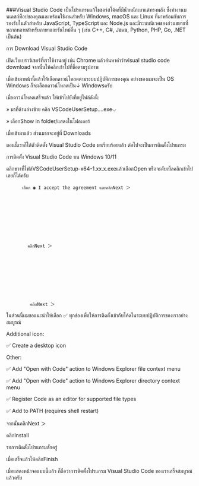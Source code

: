 ###Visual Studio Code เป็นโปรแกรมแก้ไขซอร์สโค้ดที่มีน้ำหนักเบาแต่ทรงพลัง ซึ่งทำงานบนเดสก์ท็อปของคุณและพร้อมใช้งานสำหรับ Windows, macOS และ Linux ที่มาพร้อมกับการรองรับในตัวสำหรับ JavaScript, TypeScript และ Node.js และมีระบบนิเวศของส่วนขยายที่หลากหลายสำหรับภาษาและรันไทม์อื่น ๆ (เช่น C++, C#, Java, Python, PHP, Go, .NET เป็นต้น)


การ Download Visual Studio Code











เปิดเว็บเบราว์เซอร์ที่เราใช้งานอยู่ เช่น Chrome แล้วค้นหาคำว่าvisual studio code download จากนั้นให้คลิกเข้าไปที่ชื่อตามรูปภาพ











เมื่อเข้ามาหน้านี้แล้วให้เลือกดาวน์โหลดตามระบบปฏิบัติการของคุณ อย่างของผมจะเป็น OS Windows ก็จะเลือกดาวน์โหลดเป็น↓ Windowsครับ










เมื่อดาวน์โหลดเสร็จแล้ว ให้เข้าไปยังที่อยู่ไฟล์ดังนี้:









» มาที่ด้านล่างซ้าย คลิก VSCodeUserSetup....exe⌵









» เลือกShow in folder/แสดงในโฟลเดอร์










เมื่อเข้ามาแล้ว ส่วนมากจะอยู่ที่ Downloads









ตอนนี้เราก็ได้ตัวติดตั้ง Visual Studio Code มาเรียบร้อยแล้ว ต่อไปจะเป็นการติดตั้งโปรแกรม









การติดตั้ง Visual Studio Code บน Windows 10/11









คลิกขวาที่ไฟล์VSCodeUserSetup-x64-1.xx.x.exeแล้วเลือกOpen หรือจะดับเบิ้ลคลิกเข้าไปเลยก็ได้ครับ









          เลือก ◉ I accept the agreement และคลิกNext ＞
          
          
          
          
          
          
          

            

            คลิกNext ＞
            
            
            
            
            
            
            

            

             คลิกNext ＞
             
             
             
             
             
             
             
             

             

 ในส่วนนี้ผมขอแนะนำให้เลือก ✅ ทุกช่องเพื่อให้การติดตั้งเข้ากับโค้ดในระบบปฏิบัติการของเราอย่างสมบูรณ์

Additional icon:

✅ Create a desktop icon

Other:

✅ Add "Open with Code" action to Windows Explorer file context menu

✅ Add "Open with Code" action to Windows Explorer directory context menu

✅ Register Code as an editor for supported file types

✅ Add to PATH (requires shell restart)

จากนั้นคลิกNext ＞










 คลิกInstall
 
 
 
 
 
 
 
 

รอการติดตั้งโปรแกรมสักครู่








เมื่อเสร็จแล้วให้คลิกFinish









เมื่อแสดงหน้าจอแบบนี้แล้ว ก็ถือว่าการติดตั้งโปรแกรม Visual Studio Code ของเราเสร็จสมบูรณ์แล้วครับ









